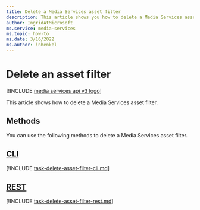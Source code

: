 ```yaml
---
title: Delete a Media Services asset filter
description: This article shows you how to delete a Media Services asset filter.
author: IngridAtMicrosoft
ms.service: media-services
ms.topic: how-to
ms.date: 3/16/2022
ms.author: inhenkel
---
```


# Delete an asset filter

[!INCLUDE [media services api v3 logo](./includes/v3-hr.md)]

This article shows how to delete a Media Services asset filter.

## Methods

You can use the following methods to delete a Media Services asset filter.

## [CLI](#tab/cli/)

[!INCLUDE [task-delete-asset-filter-cli.md](./includes/task-delete-asset-filter-cli.md)]

## [REST](#tab/rest/)

[!INCLUDE [task-delete-asset-filter-rest.md](./includes/task-delete-asset-filter-rest.md)]
